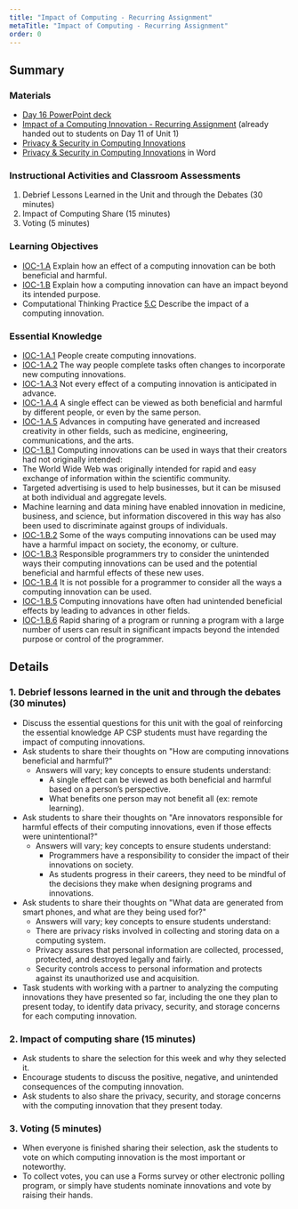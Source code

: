 ```yaml
---
title: "Impact of Computing - Recurring Assignment"
metaTitle: "Impact of Computing - Recurring Assignment"
order: 0
---
```


## Summary

### Materials

* [Day 16 PowerPoint deck](https://1drv.ms/w/s!AqsgsTyHBmRBkBW3l0eAIhPGXD7D?e=jayMpP)
* [Impact of a Computing Innovation - Recurring Assignment]() (already handed out to students on Day 11 of Unit 1)
* [Privacy & Security in Computing Innovations](/unit-4/day-16/privacy-and-security)
* [Privacy & Security in Computing Innovations](https://1drv.ms/w/s!AqsgsTyHBmRBkCQ-aRBWwE6GWU4i?e=kjEFL8) in Word
 
### Instructional Activities and Classroom Assessments

1. Debrief Lessons Learned in the Unit and through the Debates (30 minutes)
2. Impact of Computing Share (15 minutes)
3. Voting (5 minutes)

### Learning Objectives

* [IOC-1.A](https://apcentral.collegeboard.org/pdf/ap-computer-science-principles-course-and-exam-description.pdf?course=ap-computer-science-principles#page=121) Explain how an effect of a computing innovation can be both beneficial and harmful.
* [IOC-1.B](https://apcentral.collegeboard.org/pdf/ap-computer-science-principles-course-and-exam-description.pdf?course=ap-computer-science-principles#page=122) Explain how a computing innovation can have an impact beyond its intended purpose.
* Computational Thinking Practice [5.C](https://apcentral.collegeboard.org/pdf/ap-computer-science-principles-course-and-exam-description.pdf?course=ap-computer-science-principles#page=23) Describe the impact of a computing innovation.

### Essential Knowledge

* [IOC-1.A.1](https://apcentral.collegeboard.org/pdf/ap-computer-science-principles-course-and-exam-description.pdf?course=ap-computer-science-principles#page=121) People create computing innovations.
* [IOC-1.A.2](https://apcentral.collegeboard.org/pdf/ap-computer-science-principles-course-and-exam-description.pdf?course=ap-computer-science-principles#page=121) The way people complete tasks often changes to incorporate new computing innovations.
* [IOC-1.A.3](https://apcentral.collegeboard.org/pdf/ap-computer-science-principles-course-and-exam-description.pdf?course=ap-computer-science-principles#page=121) Not every effect of a computing innovation is anticipated in advance.
* [IOC-1.A.4](https://apcentral.collegeboard.org/pdf/ap-computer-science-principles-course-and-exam-description.pdf?course=ap-computer-science-principles#page=121) A single effect can be viewed as both beneficial and harmful by different people, or even by the same person.
* [IOC-1.A.5](https://apcentral.collegeboard.org/pdf/ap-computer-science-principles-course-and-exam-description.pdf?course=ap-computer-science-principles#page=121) Advances in computing have generated and increased creativity in other fields, such as medicine, engineering, communications, and the arts.
* [IOC-1.B.1](https://apcentral.collegeboard.org/pdf/ap-computer-science-principles-course-and-exam-description.pdf?course=ap-computer-science-principles#page=122) Computing innovations can be used in ways that their creators had not originally intended:
* The World Wide Web was originally intended for rapid and easy exchange of information within the scientific community.
* Targeted advertising is used to help businesses, but it can be misused at both individual and aggregate levels.
* Machine learning and data mining have enabled innovation in medicine, business, and science, but information discovered in this way has also been used to discriminate against groups of individuals.
* [IOC-1.B.2](https://apcentral.collegeboard.org/pdf/ap-computer-science-principles-course-and-exam-description.pdf?course=ap-computer-science-principles#page=122) Some of the ways computing innovations can be used may have a harmful impact on society, the economy, or culture.
* [IOC-1.B.3](https://apcentral.collegeboard.org/pdf/ap-computer-science-principles-course-and-exam-description.pdf?course=ap-computer-science-principles#page=122) Responsible programmers try to consider the unintended ways their computing innovations can be used and the potential beneficial and harmful effects of these new uses.
* [IOC-1.B.4](https://apcentral.collegeboard.org/pdf/ap-computer-science-principles-course-and-exam-description.pdf?course=ap-computer-science-principles#page=122) It is not possible for a programmer to consider all the ways a computing innovation can be used. 
* [IOC-1.B.5](https://apcentral.collegeboard.org/pdf/ap-computer-science-principles-course-and-exam-description.pdf?course=ap-computer-science-principles#page=122) Computing innovations have often had unintended beneficial effects by leading to advances in other fields.
* [IOC-1.B.6](https://apcentral.collegeboard.org/pdf/ap-computer-science-principles-course-and-exam-description.pdf?course=ap-computer-science-principles#page=122) Rapid sharing of a program or running a program with a large number of users can result in significant impacts beyond the intended purpose or control of the programmer.

## Details

### 1. Debrief lessons learned in the unit and through the debates (30 minutes)

* Discuss the essential questions for this unit with the goal of reinforcing the essential knowledge AP CSP students must have regarding the impact of computing innovations.
* Ask students to share their thoughts on "How are computing innovations beneficial and harmful?"
    * Answers will vary; key concepts to ensure students understand:
        * A single effect can be viewed as both beneficial and harmful based on a person’s perspective.
        * What benefits one person may not benefit all (ex: remote learning).
* Ask students to share their thoughts on "Are innovators responsible for harmful effects of their computing innovations, even if those effects were unintentional?"
    * Answers will vary; key concepts to ensure students understand:
        * Programmers have a responsibility to consider the impact of their innovations on society.
        * As students progress in their careers, they need to be mindful of the decisions they make when designing programs and innovations.
* Ask students to share their thoughts on "What data are generated from smart phones, and what are they being used for?"
    * Answers will vary; key concepts to ensure students understand:
    * There are privacy risks involved in collecting and storing data on a computing system.
    * Privacy assures that personal information are collected, processed, protected, and destroyed legally and fairly.
    * Security controls access to personal information and protects against its unauthorized use and acquisition.
* Task students with working with a partner to analyzing the computing innovations they have presented so far, including the one they plan to present today, to identify data privacy, security, and storage concerns for each computing innovation.

### 2. Impact of computing share (15 minutes)

* Ask students to share the selection for this week and why they selected it.
* Encourage students to discuss the positive, negative, and unintended consequences of the computing innovation.
* Ask students to also share the privacy, security, and storage concerns with the computing innovation that they present today.

### 3. Voting (5 minutes)

* When everyone is finished sharing their selection, ask the students to vote on which computing innovation is the most important or noteworthy.
* To collect votes, you can use a Forms survey or other electronic polling program, or simply have students nominate innovations and vote by raising their hands.
